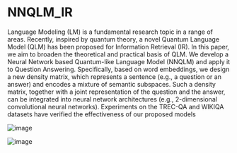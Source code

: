 # NNQLM_IR
Language Modeling (LM) is a fundamental research topic in a range of areas. Recently, inspired by quantum theory, a novel Quantum Language Model (QLM) has been proposed for Information Retrieval (IR). In this paper, we aim to broaden the theoretical and practical basis of QLM. We develop a Neural Network based Quantum-like Language Model (NNQLM) and apply it to Question Answering. Specifically, based on word embeddings, we design a new density matrix, which represents a sentence (e.g., a question or an answer) and encodes a mixture of semantic subspaces. Such a density matrix, together with a joint representation of the question and the answer, can be integrated into neural network architectures (e.g., 2-dimensional convolutional neural networks). Experiments on the TREC-QA and WIKIQA datasets have verified the effectiveness of our proposed models

![image](https://github.com/jyy0553/NNQLM_IR/blob/master/IMG/NNQLM_I.jpg)

![image](https://github.com/jyy0553/NNQLM_IR/blob/master/IMG/NNQLM_II.jpg)
